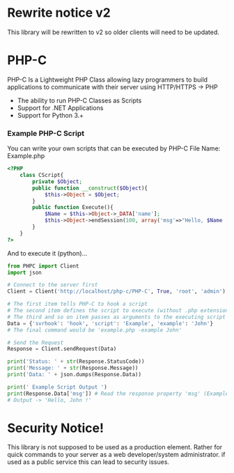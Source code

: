 # Rewrite notice v2
This library will be rewritten to v2 so older clients will need to be updated.

# PHP-C
PHP-C Is a Lightweight PHP Class allowing lazy programmers to build applications to communicate with their server using HTTP/HTTPS -> PHP

  - The ability to run PHP-C Classes as Scripts
  - Support for .NET Applications
  - Support for Python 3.+


### Example PHP-C Script

You can write your own scripts that can be executed by PHP-C
File Name: Example.php
```php
<?PHP
	class CScript{
		private $Object;
		public function __construct($Object){
			$this->Object = $Object;
		}
		public function Execute(){
		    $Name = $this->Object->_DATA['name'];
			$this->Object->endSession(100, array('msg'=>"Hello, $Name !"));
		}
	}
?>
```

And to execute it (python)...

```python
from PHPC import Client
import json

# Connect to the server first
Client = Client('http://localhost/php-c/PHP-C', True, 'root', 'admin')

# The first item tells PHP-C to hook a script
# The second item defines the script to execute (without .php extension)
# The third and so on item passes as arguments to the executing script
Data = {'svrhook': 'hook', 'script': 'Example', 'example': 'John'}
# The final command would be 'example.php -example John'

# Send the Request
Response = Client.sendRequest(Data)

print('Status: ' + str(Response.StatusCode))
print('Message: ' + str(Response.Message))
print('Data: ' + json.dumps(Response.Data))

print(' Example Script Output ')
print(Response.Data['msg']) # Read the response property 'msg' (Example.php)
# Output -> 'Hello, John !'
```

# Security Notice!
This library is not supposed to be used as a production element. Rather for quick commands to your server as a web developer/system administrator. if used as a public service this can lead to security issues.
